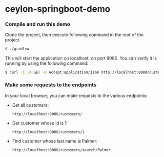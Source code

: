 # ceylon-springboot-demo

### Compile and run this demo

Clone the project, then execute following command in the root of the project.

```sh
$ ./gradlew
```
    
This will start the application on localhost, on port 8080. You can verify it is running by using the following command:

```sh
$ curl -i -X GET -H Accept:application/json http://localhost:8080/customers/
```

### Make some requests to the endpoints

In your local browser, you can make requests to the various endpoints:

* Get all customers:

  `http://localhost:8080/customers/`

* Get customer whose id is 1:

  `http://localhost:8080/customers/1`
    
* Find customer whose last name is Palmer:

  `http://localhost:8080/customers/search/Palmer`
